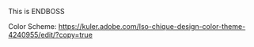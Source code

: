This is ENDBOSS

Color Scheme:  https://kuler.adobe.com/Iso-chique-design-color-theme-4240955/edit/?copy=true
